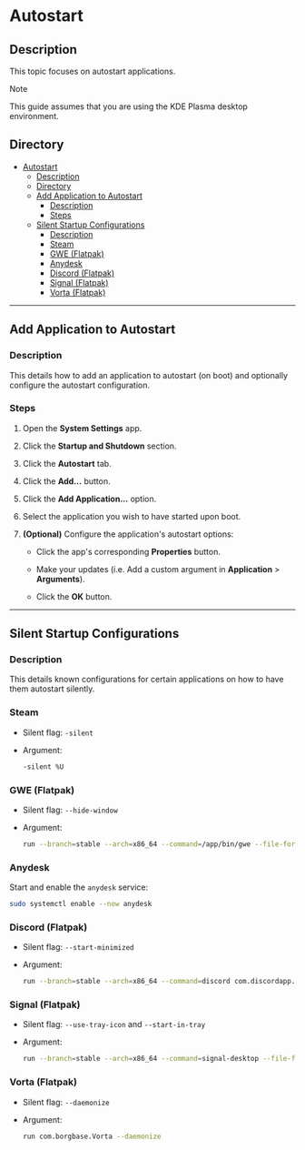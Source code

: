 # Autostart

## Description

This topic focuses on autostart applications.

> [!NOTE]  
> This guide assumes that you are using the KDE Plasma desktop environment.

## Directory

- [Autostart](#autostart)
  - [Description](#description)
  - [Directory](#directory)
  - [Add Application to Autostart](#add-application-to-autostart)
    - [Description](#description-1)
    - [Steps](#steps)
  - [Silent Startup Configurations](#silent-startup-configurations)
    - [Description](#description-2)
    - [Steam](#steam)
    - [GWE (Flatpak)](#gwe-flatpak)
    - [Anydesk](#anydesk)
    - [Discord (Flatpak)](#discord-flatpak)
    - [Signal (Flatpak)](#signal-flatpak)
    - [Vorta (Flatpak)](#vorta-flatpak)

---

## Add Application to Autostart

### Description

This details how to add an application to autostart (on boot) and optionally configure the autostart configuration.

### Steps

1. Open the **System Settings** app.

2. Click the **Startup and Shutdown** section.

3. Click the **Autostart** tab.

4. Click the **Add...** button.

5. Click the **Add Application...** option.

6. Select the application you wish to have started upon boot.

7. **(Optional)** Configure the application's autostart options:

   - Click the app's corresponding **Properties** button.

   - Make your updates (i.e. Add a custom argument in **Application** > **Arguments**).

   - Click the **OK** button.

---

## Silent Startup Configurations

### Description

This details known configurations for certain applications on how to have them autostart silently.

### Steam

- Silent flag: `-silent`

- Argument:

    ```sh
    -silent %U
    ```

### GWE (Flatpak)

- Silent flag: `--hide-window`

- Argument:

    ```sh
    run --branch=stable --arch=x86_64 --command=/app/bin/gwe --file-forwarding com.leinardi.gwe --hide-window @@u %U @@
    ```

### Anydesk

Start and enable the `anydesk` service:

```sh
sudo systemctl enable --now anydesk
```

### Discord (Flatpak)

- Silent flag: `--start-minimized`

- Argument:

    ```sh
    run --branch=stable --arch=x86_64 --command=discord com.discordapp.Discord --start-minimized
    ```

### Signal (Flatpak)

- Silent flag: `--use-tray-icon` and `--start-in-tray`

- Argument:

    ```sh
    run --branch=stable --arch=x86_64 --command=signal-desktop --file-forwarding org.signal.Signal --use-tray-icon --start-in-tray @@u %U @@
    ```

### Vorta (Flatpak)

- Silent flag: `--daemonize`

- Argument:

    ```sh
    run com.borgbase.Vorta --daemonize
    ```
